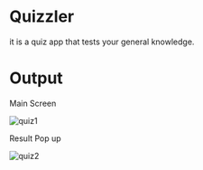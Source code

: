# Quizzler

it is a quiz app that tests your general knowledge.

# Output

Main Screen

![quiz1](https://user-images.githubusercontent.com/57283918/127478035-b032bfb0-35ec-489c-86cb-a3daf4b8dec3.jpeg)

Result Pop up

![quiz2](https://user-images.githubusercontent.com/57283918/127477348-a9070143-eab6-4d5d-86be-b978afdf7d6e.jpeg)
